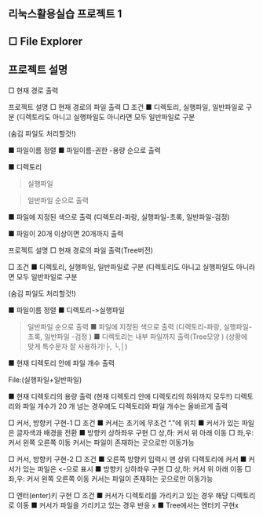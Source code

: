 ## 리눅스활용실습 프로젝트 1

□ File Explorer
-

프로젝트 설명
-

□ 현재 경로 출력

프로젝트 설명 □ 현재 경로의 파일 출력
□ 조건
■ 디렉토리, 실행파일, 일반파일로 구분 (디렉토리도 아니고 실행파일도 아니라면 모두 일반파일로 구분

(숨김 파일도 처리할것!)

■ 파일이름 정렬 ■ 파일이름-권한
-용량 순으로 출력

■ 디렉토리

>실행파일

>일반파일 순으로 출력

■ 파일에 지정된 색으로 출력 (디렉토리-파랑, 실행파일-초록, 일반파일-검정)

■ 파일이 20개 이상이면 20개까지 출력

프로젝트 설명 □ 현재 경로의 파일 출력(Tree버전)

□ 조건
■ 디렉토리, 실행파일, 일반파일로 구분 (디렉토리도 아니고 실행파일도 아니라면 모두 일반파일로 구분

(숨김 파일도 처리할것!)

■ 파일이름 정렬 ■ 디렉토리->실행파일

>일반파일 순으로 출력
■ 파일에 지정된 색으로 출력 (디렉토리-파랑, 실행파일-초록, 일반파일
-검정
)
■ 디렉토리는 내부 파일까지 출력(Tree모양
)
(상황에 맞게 특수문자 잘 사용하기!├, └,│)

■ 현재 디렉토리 안에 파일 개수 출력

File:(실행파일+일반파일)

■ 현재 디렉토리의 용량 출력 (현재 디렉토리 안에 디렉토리의 하위까지 모두!!)
디렉토리와 파일 개수가 20 개 넘는 경우에도 디렉토리와 파일 개수는 올바르게 출력

□ 커서, 방향키 구현-1
□ 조건
■ 커서는 초기에 무조건 “.”에 위치
■ 커서가 있는 파일은 글자색과 배경을 전환
■ 방향키 상하좌우 구현
□ 상,하: 커서 위 아래 이동
□ 좌,우: 커서 왼쪽 오른쪽 이동
커서는 파일이 존재하는 곳으로만 이동가능

□ 커서, 방향키 구현-2
□ 조건
■ 오른쪽 방향키 입력시 맨 상위 디렉토리에 커서
■ 커서가 있는 파일은 <-으로 표시
■ 방향키 상하좌우 구현
□ 상,하: 커서 위 아래 이동
□ 좌,우: 커서 왼쪽 오른쪽 이동
커서는 파일이 존재하는 곳으로만 이동가능

□ 엔터(enter)키 구현
□ 조건
■ 커서가 디렉토리를 가리키고 있는 경우
해당 디렉토리로 이동
■ 커서가 파일을 가리키고 있는 경우
반응 x
■ Tree에서는 엔터키 구현x
